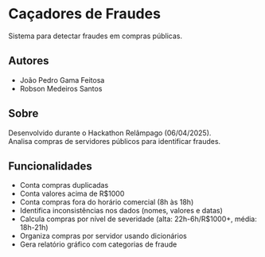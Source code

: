 # Caçadores de Fraudes

Sistema para detectar fraudes em compras públicas.

## Autores
- João Pedro Gama Feitosa
- Robson Medeiros Santos

## Sobre
Desenvolvido durante o Hackathon Relâmpago (06/04/2025).  
Analisa compras de servidores públicos para identificar fraudes.

## Funcionalidades
- Conta compras duplicadas
- Conta valores acima de R$1000
- Conta compras fora do horário comercial (8h às 18h)
- Identifica inconsistências nos dados (nomes, valores e datas)
- Calcula compras por nível de severidade (alta: 22h-6h/R$1000+, média: 18h-21h)
- Organiza compras por servidor usando dicionários
- Gera relatório gráfico com categorias de fraude
